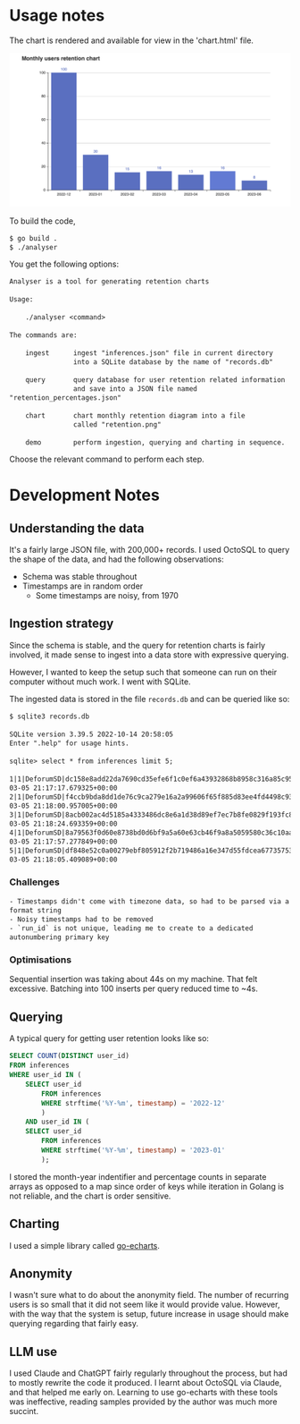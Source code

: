# Usage notes
The chart is rendered and available for view in the 'chart.html' file.

![](retention.png)

To build the code,

```shell
$ go build .
$ ./analyser
```
You get the following options:

```
Analyser is a tool for generating retention charts

Usage:

	./analyser <command>

The commands are:

	ingest      ingest "inferences.json" file in current directory
				into a SQLite database by the name of "records.db"

	query       query database for user retention related information
				and save into a JSON file named "retention_percentages.json"

	chart       chart monthly retention diagram into a file
				called "retention.png"

	demo		perform ingestion, querying and charting in sequence.

```
Choose the relevant command to perform each step. 

# Development Notes
## Understanding the data
It's a fairly large JSON file, with 200,000+ records. I used OctoSQL to query the shape of the data, and had the following observations:

- Schema was stable throughout
- Timestamps are in random order
	- Some timestamps are noisy, from 1970

## Ingestion strategy
Since the schema is stable, and the query for retention charts is fairly involved, it made sense to ingest into a data store with expressive querying.

However, I wanted to keep the setup such that someone can run on their computer without much work. I went with SQLite.

The ingested data is stored in the file `records.db` and can be queried like so:

```
$ sqlite3 records.db

SQLite version 3.39.5 2022-10-14 20:58:05
Enter ".help" for usage hints.

sqlite> select * from inferences limit 5;

1|1|DeforumSD|dc158e8add22da7690cd35efe6f1c0ef6a43932868b8958c316a85c95f34e612|e02d31832fdba9afd55b6e2107e097124b7ddc28d6e6eac524f5afb42d19cc6b|2023-03-05 21:17:17.679325+00:00
2|1|DeforumSD|f4ccb9bda8dd1de76c9ca279e16a2a99606f65f885d83ee4fd4498c93eaf5892|e02d31832fdba9afd55b6e2107e097124b7ddc28d6e6eac524f5afb42d19cc6b|2023-03-05 21:18:00.957005+00:00
3|1|DeforumSD|8acb002ac4d5185a4333486dc8e6a1d38d89ef7ec7b8fe0829f193fc815f9d2d|e02d31832fdba9afd55b6e2107e097124b7ddc28d6e6eac524f5afb42d19cc6b|2023-03-05 21:18:24.693359+00:00
4|1|DeforumSD|8a79563f0d60e8738bd0d6bf9a5a60e63cb46f9a8a5059580c36c10aa0527c16|e02d31832fdba9afd55b6e2107e097124b7ddc28d6e6eac524f5afb42d19cc6b|2023-03-05 21:17:57.277849+00:00
5|1|DeforumSD|df848e52c0a00279ebf805912f2b719486a16e347d55fdcea67735753775f130|e02d31832fdba9afd55b6e2107e097124b7ddc28d6e6eac524f5afb42d19cc6b|2023-03-05 21:18:05.409089+00:00
```

### Challenges
    - Timestamps didn't come with timezone data, so had to be parsed via a format string
    - Noisy timestamps had to be removed
    - `run_id` is not unique, leading me to create to a dedicated autonumbering primary key

### Optimisations
Sequential insertion was taking about 44s on my machine. That felt excessive. 
Batching into 100 inserts per query reduced time to ~4s.

## Querying
A typical query for getting user retention looks like so:

```SQL
SELECT COUNT(DISTINCT user_id)
FROM inferences
WHERE user_id IN (
    SELECT user_id
        FROM inferences 
        WHERE strftime('%Y-%m', timestamp) = '2022-12'
        )
    AND user_id IN (
    SELECT user_id
        FROM inferences
        WHERE strftime('%Y-%m', timestamp) = '2023-01'
        );
```

I stored the month-year indentifier and percentage counts in separate arrays as opposed to a map since order of keys while iteration in Golang is not reliable, and the chart is order sensitive.

## Charting
I used a simple library called [go-echarts](https://github.com/go-echarts/go-echarts).

## Anonymity
I wasn't sure what to do about the anonymity field. The number of recurring users is so small that it did not seem like it would provide value. However, with the way that the system is setup, future increase in usage should make querying regarding that fairly easy.

## LLM use
I used Claude and ChatGPT fairly regularly throughout the process, but had to mostly rewrite the code it produced. I learnt about OctoSQL via Claude, and that helped me early on. Learning to use go-echarts with these tools was ineffective, reading samples provided by the author was much more succint.
